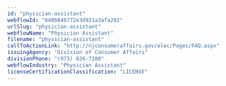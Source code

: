 ```yaml
---
id: "physician-assistant"
webflowId: "640b846772e3d921a3afa202"
urlSlug: "physician-assistant"
webflowName: "Physician Assistant"
filename: "physician-assistant"
callToActionLink: "http://njconsumeraffairs.gov/elec/Pages/FAQ.aspx"
issuingAgency: "Division of Consumer Affairs"
divisionPhone: "(973) 826-7100"
webflowIndustry: "Physician Assistant"
licenseCertificationClassification: "LICENSE"
---
```

